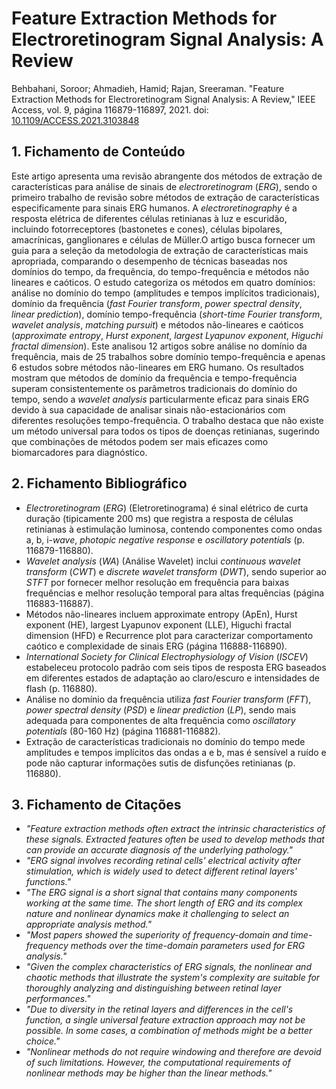 # Feature Extraction Methods for Electroretinogram Signal Analysis: A Review

Behbahani, Soroor; Ahmadieh, Hamid; Rajan, Sreeraman. "Feature Extraction Methods for Electroretinogram Signal Analysis: A Review," IEEE Access, vol. 9, página 116879-116897, 2021. doi: [10.1109/ACCESS.2021.3103848](https://doi.org/10.1109/ACCESS.2021.3103848)

## 1. Fichamento de Conteúdo

Este artigo apresenta uma revisão abrangente dos métodos de extração de características para análise de sinais de *electroretinogram* (*ERG*), sendo o primeiro trabalho de revisão sobre métodos de extração de características especificamente para sinais ERG humanos. A *electroretinography* é a resposta elétrica de diferentes células retinianas à luz e escuridão, incluindo fotorreceptores (bastonetes e cones), células bipolares, amacrínicas, ganglionares e células de Müller.O artigo busca fornecer um guia para a seleção da metodologia de extração de características mais apropriada, comparando o desempenho de técnicas baseadas nos domínios do tempo, da frequência, do tempo-frequência e métodos não lineares e caóticos. O estudo categoriza os métodos em quatro domínios: análise no domínio do tempo (amplitudes e tempos implícitos tradicionais), domínio da frequência (*fast Fourier transform*, *power spectral density*, *linear prediction*), domínio tempo-frequência (*short-time Fourier transform*, *wavelet analysis*, *matching pursuit*) e métodos não-lineares e caóticos (*approximate entropy*, *Hurst exponent*, *largest Lyapunov exponent*, *Higuchi fractal dimension*). Este analisou 12 artigos sobre análise no domínio da frequência, mais de 25 trabalhos sobre domínio tempo-frequência e apenas 6 estudos sobre métodos não-lineares em ERG humano. Os resultados mostram que métodos de domínio da frequência e tempo-frequência superam consistentemente os parâmetros tradicionais do domínio do tempo, sendo a *wavelet analysis* particularmente eficaz para sinais ERG devido à sua capacidade de analisar sinais não-estacionários com diferentes resoluções tempo-frequência. O trabalho destaca que não existe um método universal para todos os tipos de doenças retinianas, sugerindo que combinações de métodos podem ser mais eficazes como biomarcadores para diagnóstico.

## 2. Fichamento Bibliográfico

* *Electroretinogram* (*ERG*) (Eletroretinograma) é sinal elétrico de curta duração (tipicamente 200 ms) que registra a resposta de células retinianas à estimulação luminosa, contendo componentes como ondas a, b, i-*wave*, *photopic negative response* e *oscillatory potentials* (p. 116879-116880).
* *Wavelet analysis* (*WA*) (Análise Wavelet) inclui *continuous wavelet transform* (*CWT*) e *discrete wavelet transform* (*DWT*), sendo superior ao *STFT* por fornecer melhor resolução em frequência para baixas frequências e melhor resolução temporal para altas frequências (página 116883-116887).
* Métodos não-lineares incluem approximate entropy (ApEn), Hurst exponent (HE), largest Lyapunov exponent (LLE), Higuchi fractal dimension (HFD) e Recurrence plot para caracterizar comportamento caótico e complexidade de sinais ERG (página 116888-116890).
* *International Society for Clinical Electrophysiology of Vision* (*ISCEV*) estabeleceu protocolo padrão com seis tipos de resposta ERG baseados em diferentes estados de adaptação ao claro/escuro e intensidades de flash (p. 116880).
* Análise no domínio da frequência utiliza *fast Fourier transform* (*FFT*), *power spectral density* (*PSD*) e *linear prediction* (*LP*), sendo mais adequada para componentes de alta frequência como *oscillatory potentials* (80-160 Hz) (página 116881-116882).
* Extração de características tradicionais no domínio do tempo mede amplitudes e tempos implícitos das ondas a e b, mas é sensível a ruído e pode não capturar informações sutis de disfunções retinianas (p. 116880).

## 3. Fichamento de Citações

* _"Feature extraction methods often extract the intrinsic characteristics of these signals. Extracted features often be used to develop methods that can provide an accurate diagnosis of the underlying pathology."_
* _"ERG signal involves recording retinal cells' electrical activity after stimulation, which is widely used to detect different retinal layers' functions."_
* _"The ERG signal is a short signal that contains many components working at the same time. The short length of ERG and its complex nature and nonlinear dynamics make it challenging to select an appropriate analysis method."_
* _"Most papers showed the superiority of frequency-domain and time-frequency methods over the time-domain parameters used for ERG analysis."_
* _"Given the complex characteristics of ERG signals, the nonlinear and chaotic methods that illustrate the system's complexity are suitable for thoroughly analyzing and distinguishing between retinal layer performances."_
* _"Due to diversity in the retinal layers and differences in the cell's function, a single universal feature extraction approach may not be possible. In some cases, a combination of methods might be a better choice."_
* _"Nonlinear methods do not require windowing and therefore are devoid of such limitations. However, the computational requirements of nonlinear methods may be higher than the linear methods."_